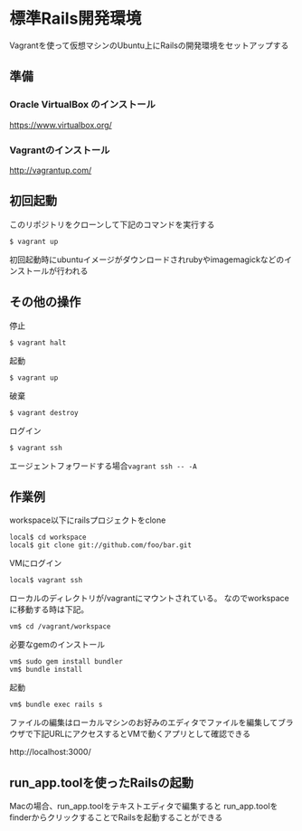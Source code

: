
# 標準Rails開発環境

Vagrantを使って仮想マシンのUbuntu上にRailsの開発環境をセットアップする


## 準備

### Oracle VirtualBox のインストール

https://www.virtualbox.org/

### Vagrantのインストール

http://vagrantup.com/


## 初回起動

このリポジトリをクローンして下記のコマンドを実行する

```
$ vagrant up
```

初回起動時にubuntuイメージがダウンロードされrubyやimagemagickなどのインストールが行われる


## その他の操作

停止

```
$ vagrant halt
```

起動

```
$ vagrant up 
```

破棄

```
$ vagrant destroy
```

ログイン

```
$ vagrant ssh 
```

エージェントフォワードする場合`vagrant ssh -- -A `


## 作業例

workspace以下にrailsプロジェクトをclone

```
local$ cd workspace
local$ git clone git://github.com/foo/bar.git
```

VMにログイン

```
local$ vagrant ssh 
```

ローカルのディレクトリが/vagrantにマウントされている。
なのでworkspaceに移動する時は下記。


```
vm$ cd /vagrant/workspace
```

必要なgemのインストール

```
vm$ sudo gem install bundler
vm$ bundle install
```

起動

```
vm$ bundle exec rails s
```

ファイルの編集はローカルマシンのお好みのエディタでファイルを編集してブラウザで下記URLにアクセスするとVMで動くアプリとして確認できる

http://localhost:3000/


## run_app.toolを使ったRailsの起動


Macの場合、run_app.toolをテキストエディタで編集すると
run_app.toolをfinderからクリックすることでRailsを起動することができる










